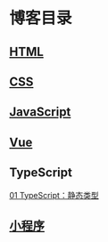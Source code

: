 # 博客目录

## [HTML](https://github.com/clouddawn/blog/blob/main/md/%E5%8D%9A%E5%AE%A2%E7%9B%AE%E5%BD%95/HTML%E7%9B%AE%E5%BD%95.md)

## [CSS](https://github.com/clouddawn/blog/blob/main/md/%E5%8D%9A%E5%AE%A2%E7%9B%AE%E5%BD%95/CSS%E7%9B%AE%E5%BD%95.md)

## [JavaScript](https://github.com/clouddawn/blog/blob/main/md/%E5%8D%9A%E5%AE%A2%E7%9B%AE%E5%BD%95/JavaScript%E7%9B%AE%E5%BD%95.md)

## [Vue](https://github.com/clouddawn/blog/blob/main/md/%E5%8D%9A%E5%AE%A2%E7%9B%AE%E5%BD%95/Vue%E7%9B%AE%E5%BD%95.md)

## TypeScript

[01 TypeScript：静态类型](https://zhuanlan.zhihu.com/p/510807563)

## [小程序](https://github.com/clouddawn/blog/blob/main/md/%E5%8D%9A%E5%AE%A2%E7%9B%AE%E5%BD%95/%E5%B0%8F%E7%A8%8B%E5%BA%8F%E7%9B%AE%E5%BD%95.md)




